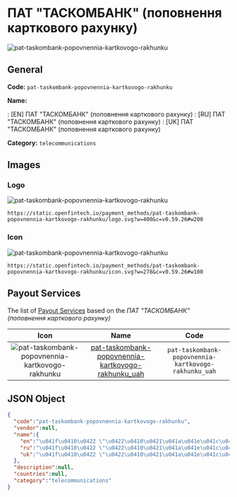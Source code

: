 
# ПАТ "ТАСКОМБАНК" (поповнення карткового рахунку) 
![pat-taskombank-popovnennia-kartkovogo-rakhunku](https://static.openfintech.io/payment_methods/pat-taskombank-popovnennia-kartkovogo-rakhunku/logo.svg?w=400&c=v0.59.26#w200)  

## General 
**Code:** `pat-taskombank-popovnennia-kartkovogo-rakhunku` 
 
**Name:** 
 
:	[EN] ПАТ "ТАСКОМБАНК" (поповнення карткового рахунку) 
:	[RU] ПАТ "ТАСКОМБАНК" (поповнення карткового рахунку) 
:	[UK] ПАТ "ТАСКОМБАНК" (поповнення карткового рахунку) 
 
**Category:** `telecommunications` 
 

## Images 

### Logo 
![pat-taskombank-popovnennia-kartkovogo-rakhunku](https://static.openfintech.io/payment_methods/pat-taskombank-popovnennia-kartkovogo-rakhunku/logo.svg?w=400&c=v0.59.26#w200)  

```
https://static.openfintech.io/payment_methods/pat-taskombank-popovnennia-kartkovogo-rakhunku/logo.svg?w=400&c=v0.59.26#w200
```  

### Icon 
![pat-taskombank-popovnennia-kartkovogo-rakhunku](https://static.openfintech.io/payment_methods/pat-taskombank-popovnennia-kartkovogo-rakhunku/icon.svg?w=278&c=v0.59.26#w100)  

```
https://static.openfintech.io/payment_methods/pat-taskombank-popovnennia-kartkovogo-rakhunku/icon.svg?w=278&c=v0.59.26#w100
```  

## Payout Services 
 
The list of [Payout Services](/payout-services/) based on the _ПАТ "ТАСКОМБАНК" (поповнення карткового рахунку)_ 

|Icon|Name|Code| 
|:---:|:---:|:---:| 
|![pat-taskombank-popovnennia-kartkovogo-rakhunku](https://static.openfintech.io/payout_methods/pat-taskombank-popovnennia-kartkovogo-rakhunku/icon.svg?w=278&c=v0.59.26#w40) |[pat-taskombank-popovnennia-kartkovogo-rakhunku_uah](/payout-services/pat-taskombank-popovnennia-kartkovogo-rakhunku_uah/)|`pat-taskombank-popovnennia-kartkovogo-rakhunku_uah`| 
 

## JSON Object 

```json
{
  "code":"pat-taskombank-popovnennia-kartkovogo-rakhunku",
  "vendor":null,
  "name":{
    "en":"\u041f\u0410\u0422 \"\u0422\u0410\u0421\u041a\u041e\u041c\u0411\u0410\u041d\u041a\" (\u043f\u043e\u043f\u043e\u0432\u043d\u0435\u043d\u043d\u044f \u043a\u0430\u0440\u0442\u043a\u043e\u0432\u043e\u0433\u043e \u0440\u0430\u0445\u0443\u043d\u043a\u0443)",
    "ru":"\u041f\u0410\u0422 \"\u0422\u0410\u0421\u041a\u041e\u041c\u0411\u0410\u041d\u041a\" (\u043f\u043e\u043f\u043e\u0432\u043d\u0435\u043d\u043d\u044f \u043a\u0430\u0440\u0442\u043a\u043e\u0432\u043e\u0433\u043e \u0440\u0430\u0445\u0443\u043d\u043a\u0443)",
    "uk":"\u041f\u0410\u0422 \"\u0422\u0410\u0421\u041a\u041e\u041c\u0411\u0410\u041d\u041a\" (\u043f\u043e\u043f\u043e\u0432\u043d\u0435\u043d\u043d\u044f \u043a\u0430\u0440\u0442\u043a\u043e\u0432\u043e\u0433\u043e \u0440\u0430\u0445\u0443\u043d\u043a\u0443)"
  },
  "description":null,
  "countries":null,
  "category":"telecommunications"
}
```  
